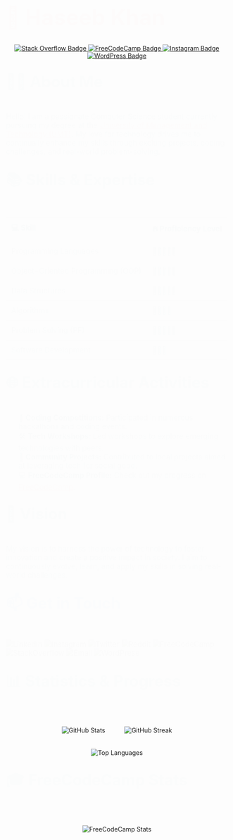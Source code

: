<h1 align="left" style="font-size: 3.5em; color: #FF6F61; animation: fadeIn 2s;">🌟 Haseeb Khan</h1>

<p align="center">
    <a href="https://stackoverflow.com/users/23202579/haseeb-khan?tab=profile" target="_blank">
        <img src="https://img.shields.io/badge/Stack_Overflow-FFA500?style=for-the-badge&logo=stackoverflow" alt="Stack Overflow Badge">
    </a>
    <a href="https://www.freecodecamp.org/Haseeb__Khan" target="_blank">
        <img src="https://img.shields.io/badge/FreeCodeCamp-00BFFF?style=for-the-badge&logo=freecodecamp" alt="FreeCodeCamp Badge">
    </a>
    <a href="https://www.instagram.com/haseebe_khan" target="_blank">
        <img src="https://img.shields.io/badge/Instagram-D32F2F?style=for-the-badge&logo=instagram" alt="Instagram Badge">
    </a>
    <a href="https://wordpress.com/home/haseebullahkhan6.wordpress.com" target="_blank">
        <img src="https://img.shields.io/badge/WordPress-21759B?style=for-the-badge&logo=wordpress" alt="WordPress Badge">
    </a>
</p>


<h2 style="font-size: 2.5em; color: #008080; animation: slideIn 2s;">👨‍🎓 About Me</h2>
<p style="font-size: 1.2em; animation: fadeIn 2s; color: #008080;">
    Hello! I am a passionate Computer Science student currently pursuing my degree at the 
    <a href="https://www.umt.edu.pk" style="color: #FF6F61; text-decoration: underline;">University of Management and Technology (UMT)</a>. 
    My love for technology drives me to continually enhance my skills through exciting projects, coding challenges, and real-world problem-solving.
</p>

<h2 style="font-size: 2.5em; color: #008080; animation: slideIn 2s;">📚 Skills & Expertise</h2>
<table align="center" style="width: 100%; border-collapse: collapse; font-size: 1.2em; animation: fadeIn 2s;">
    <thead>
        <tr style="background-color: #FFFFFF;">
            <th style="padding: 12px; text-align: left; border-bottom: 2px solid #ddd; color: #008080;">💻 Skill</th>
            <th style="padding: 12px; text-align: left; border-bottom: 2px solid #ddd; color: #008080;">🔥 Proficiency Level</th>
        </tr>
    </thead>
     <tbody>
        <tr>
            <td style="padding: 12px; border-bottom: 1px solid #ddd; color: #008080;">Programming Languages</td>
            <td style="padding: 12px; border-bottom: 1px solid #ddd; color: #008080;">🌟🌟🌟🌟🌟</td>
        </tr>
        <tr>
            <td style="padding: 12px; border-bottom: 1px solid #ddd; color: #008080;">Object-Oriented Programming (OOP)</td>
            <td style="padding: 12px; border-bottom: 1px solid #ddd; color: #008080;">🌟🌟🌟🌟🌟</td>
        </tr>
        <tr>
            <td style="padding: 12px; border-bottom: 1px solid #ddd; color: #008080;">Data Structures</td>
            <td style="padding: 12px; border-bottom: 1px solid #ddd; color: #008080;">🌟🌟🌟🌟🌟</td>
        </tr>
        <tr>
            <td style="padding: 12px; border-bottom: 1px solid #ddd; color: #008080;">Algorithms</td>
            <td style="padding: 12px; border-bottom: 1px solid #ddd; color: #008080;">🌟🌟🌟🌟</td>
        </tr>
        <tr>
            <td style="padding: 12px; border-bottom: 1px solid #ddd; color: #008080;">Problem Solving (PF)</td>
            <td style="padding: 12px; border-bottom: 1px solid #ddd; color: #008080;">🌟🌟🌟🌟🌟</td>
        </tr>
        <tr>
            <td style="padding: 12px; border-bottom: 1px solid #ddd; color: #008080;">Software Development</td>
            <td style="padding: 12px; border-bottom: 1px solid #ddd; color: #008080;">🌟🌟🌟</td>
        </tr>
    </tbody>
</table>

<h2 style="font-size: 2.5em; color: #008080; animation: slideIn 2s;">🌐 Extracurricular Activities</h2>
<ul style="font-size: 1.2em; animation: fadeIn 2s; list-style-type: none; color: #008080;">
    <li>🎯 <strong>Coding Competitions:</strong> Participated in numerous hackathons and coding events.</li>
    <li>🛠️ <strong>Tech Workshops:</strong> Led workshops to explore emerging technologies with peers.</li>
    <li>🤝 <strong>Community Projects:</strong> Contributed to local projects aimed at leveraging tech for social good.</li>
    <li>💻 <strong>FreeCodeCamp Profile:</strong> Check out my progress on <a href="https://www.freecodecamp.org/Haseeb__Khan" style="color: #FF6F61; text-decoration: underline;">FreeCodeCamp</a>.</li>
</ul>

<h2 style="font-size: 2.5em; color: #008080; animation: slideIn 2s;">🚀 Vision</h2>
<p style="font-size: 1.2em; animation: fadeIn 2s; color: #008080;">
    My vision is to harness the power of technology to foster innovation and create a positive impact in society. I aim to continuously evolve, learn, and apply my skills in solving real-world challenges.
</p>
<h2 style="font-size: 2.5em; color: #2196F3; animation: slideIn 2s;">📫 Get in Touch</h2>
<p style="font-size: 1.2em; animation: fadeIn 2s;">
    <a href="https://www.linkedin.com/in/haseebkhan" style="text-decoration: none;">
        <img src="https://img.shields.io/badge/LinkedIn-0077B5?style=for-the-badge&logo=linkedin&logoColor=white" alt="LinkedIn">
    </a>
    <a href="https://www.instagram.com/haseebkhan" style="text-decoration: none;">
        <img src="https://img.shields.io/badge/Instagram-E4405F?style=for-the-badge&logo=instagram&logoColor=white" alt="Instagram">
    </a>
    <a href="https://twitter.com/haseebkhan" style="text-decoration: none;">
        <img src="https://img.shields.io/badge/Twitter-1DA1F2?style=for-the-badge&logo=twitter&logoColor=white" alt="Twitter">
    </a>
    <a href="https://www.reddit.com/user/haseebkhan" style="text-decoration: none;">
        <img src="https://img.shields.io/badge/Reddit-FF4500?style=for-the-badge&logo=reddit&logoColor=white" alt="Reddit">
    </a>
    <a href="https://www.freecodecamp.org/Haseeb__Khan" style="text-decoration: none;">
        <img src="https://img.shields.io/badge/FreeCodeCamp-0A0A23?style=for-the-badge&logo=freecodecamp&logoColor=white" alt="FreeCodeCamp">
    </a>
    <a href="https://stackoverflow.com/users/your-id/haseebkhan" style="text-decoration: none;">
        <img src="https://img.shields.io/badge/StackOverflow-F58025?style=for-the-badge&logo=stackoverflow&logoColor=white" alt="StackOverflow">
    </a>
    <a href="mailto:haseeb@example.com" style="text-decoration: none;">
        <img src="https://img.shields.io/badge/Gmail-D14836?style=for-the-badge&logo=gmail&logoColor=white" alt="Email">
    </a>
    <a href="https://haseebkhan.wordpress.com" style="text-decoration: none;">
        <img src="https://img.shields.io/badge/WordPress-21759B?style=for-the-badge&logo=wordpress&logoColor=white" alt="WordPress">
    </a>
</p>

<h2 style="font-size: 2.5em; color: #008080; animation: slideIn 2s;">📊 Statistics & Progress</h2>
<p align="center">
    <img src="https://github-readme-stats.vercel.app/api?username=Haseeb90302348&show_icons=true&theme=radical" alt="GitHub Stats" style="margin: 20px;"/>
    <img src="https://github-readme-streak-stats.herokuapp.com/?user=Haseeb90302348&theme=radical" alt="GitHub Streak" style="margin: 20px;"/>
</p>
<p align="center">
    <img src="https://github-readme-stats.vercel.app/api/top-langs/?username=Haseeb90302348&layout=compact&theme=radical" alt="Top Languages"/>
</p>

<h2 style="font-size: 2.5em; color: #008080; animation: slideIn 2s;">🎓 FreeCodeCamp Stats</h2>
<p align="center">
    <img src="https://api.freecodecamp.org/user/Haseeb__Khan" alt="FreeCodeCamp Stats" style="margin: 20px;"/>
</p>

<style>
    @keyframes fadeIn {
        from { opacity: 0; }
        to { opacity: 1; }
    }
    @keyframes slideIn {
        from { transform: translateY(-20px); opacity: 0; }
        to { transform: translateY(0); opacity: 1; }
    }
</style>
